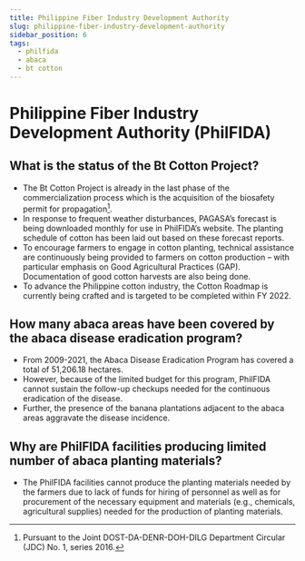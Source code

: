 ```yaml
---
title: Philippine Fiber Industry Development Authority
slug: philippine-fiber-industry-development-authority
sidebar_position: 6
tags:
  - philfida
  - abaca
  - bt cotton
---
```


# Philippine Fiber Industry Development Authority (PhilFIDA)

## What is the status of the Bt Cotton Project?  

- The Bt Cotton Project is already in the last phase of the commercialization process which is the acquisition of the biosafety permit for propagation[^1].
- In response to frequent weather disturbances, PAGASA’s forecast is being downloaded monthly for use in PhilFIDA’s website. The planting schedule of cotton has been laid out based on these forecast reports.
- To encourage farmers to engage in cotton planting, technical assistance are continuously being provided to farmers on cotton production – with particular emphasis on Good Agricultural Practices (GAP). Documentation of good cotton harvests are also being done. 
- To advance the Philippine cotton industry, the Cotton Roadmap is currently being crafted and is targeted to be completed within FY 2022. 

## How many abaca areas have been covered by the abaca disease eradication program? 

- From 2009-2021, the Abaca Disease Eradication Program has covered a total of 51,206.18 hectares. 
- However, because of the limited budget for this program, PhilFIDA cannot sustain the follow-up checkups needed for the continuous eradication of the disease. 
- Further, the presence of the banana plantations adjacent to the abaca areas aggravate the disease incidence. 

## Why are PhilFIDA facilities producing limited number of abaca planting materials?

- The PhilFIDA facilities cannot produce the planting materials needed by the farmers due to lack of funds for hiring of personnel as well as for procurement of the necessary equipment and materials (e.g., chemicals, agricultural supplies) needed for the production of planting materials.

[^1]: Pursuant to the Joint DOST-DA-DENR-DOH-DILG Department Circular (JDC) No. 1, series 2016. 
